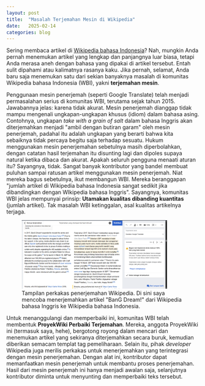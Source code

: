 ```yaml
---
layout: post
title:  "Masalah Terjemahan Mesin di Wikipedia"
date:   2025-02-14
categories: blog
---
```


Sering membaca artikel di <a href="https://id.wikipedia.org/wiki/Halaman_Utama">Wikipedia bahasa Indonesia</a>? Nah, mungkin Anda pernah menemukan artikel yang lengkap dan panjangnya luar biasa, tetapi Anda merasa aneh dengan bahasa yang dipakai di artikel tersebut. Entah sulit dipahami atau kalimatnya rasanya kaku. Jika pernah, selamat, Anda baru saja menemukan satu dari sekian banyaknya masalah di komunitas Wikipedia bahasa Indonesia (WBI), yakni **terjemahan mesin**.

Penggunaan mesin penerjemah (seperti Google Translate) telah menjadi permasalahan serius di komunitas WBI, terutama sejak tahun 2015. Jawabannya jelas: karena tidak akurat. Mesin penerjemah dianggap tidak mampu mengenali ungkapan-ungkapan khusus (idiom) dalam bahasa asing. Contohnya, ungkapan *take with a grain of salt* dalam bahasa Inggris akan diterjemahkan menjadi "ambil dengan butiran garam" oleh mesin penerjemah, padahal itu adalah ungkapan yang berarti bahwa kita sebaiknya tidak percaya begitu saja terhadap sesuatu. Hukum menggunakan mesin penerjemahan sebetulnya masih diperbolahkan, dengan catatan hasil terjemahan itu disunting lagi dan dipoles supaya natural ketika dibaca dan akurat. Apakah seluruh pengguna menaati aturan itu? Sayangnya, tidak. Sangat banyak kontributor yang bandel membuat puluhan sampai ratusan artikel menggunakan mesin penerjemah. Niat mereka bagus sebetulnya, ikut membangun WBI. Mereka beranggapan "jumlah artikel di Wikipedia bahasa Indonesia sangat sedikit jika dibandingkan dengan WIkipedia bahasa Inggris". Sayangnya, komunitas WBI jelas mempunyai prinsip: **Utamakan kualitas dibanding kuantitas** (jumlah artikel). Tak masalah WBI ketinggalan, asal kualitas artikelnya terjaga.

<figure>
<img src="/media/image (3).png" width="380" alt="ss"/>
 <figcaption>Tampilan perkakas penerjemahan Wikipedia. Di sini saya mencoba menerjemahkan artikel "BanG Dream!" dari Wikipedia bahasa Inggris ke Wikipedia bahasa Indonesia.</figcaption>
</figure>

Untuk menanggulangi dan memperbaiki ini, komunitas WBI telah membentuk **ProyekWiki Perbaiki Terjemahan**. Mereka, anggota ProyekWiki ini (termasuk saya, hehe), bergotong royong dalam mencari dan menemukan artikel yang sekiranya diterjemahkan secara buruk, kemudian diberikan semacam templat tag pemeliharaan.<!-- Sejauh ini, bedasarkan data telah tercatat ada lebih dari 1.500 artikel yang diterjemahkan secara buruk. Itu baru yang terdeteksi, saya yakin pasti lebih banyak daripada itu. Sebanyak itu, sulit rasanya tuk diselesaikan, karena kami kekurangan pengguna yang berpengalaman dan mau mengurusi ribuan artikel terjemahan buruk. Ribet, ya?--> Selain itu, pihak *developer* Wikipedia juga merilis perkakas untuk menerjemahkan yang terintegrasi dengan mesin penerjemahan. Dengan alat ini, kontributor dapat memanfaatkan mesin penerjemah untuk membantu proses penerjemahan. Hasil dari mesin penerjemah ini hanya menjadi awalan saja, selanjutnya kontributor diminta untuk menyunting dan memperbaiki teks tersebut.